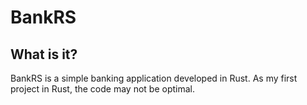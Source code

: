 # BankRS

## What is it?

BankRS is a simple banking application developed in Rust. As my first project in Rust, the code may not be optimal.
